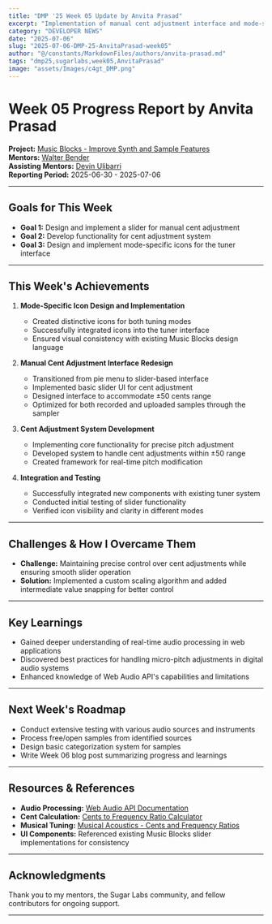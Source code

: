 ```yaml
---
title: "DMP '25 Week 05 Update by Anvita Prasad"
excerpt: "Implementation of manual cent adjustment interface and mode-specific icons for the tuner system"
category: "DEVELOPER NEWS"
date: "2025-07-06"
slug: "2025-07-06-DMP-25-AnvitaPrasad-week05"
author: "@/constants/MarkdownFiles/authors/anvita-prasad.md"
tags: "dmp25,sugarlabs,week05,AnvitaPrasad"
image: "assets/Images/c4gt_DMP.png"
---
```


<!-- markdownlint-disable -->

# Week 05 Progress Report by Anvita Prasad

**Project:** [Music Blocks - Improve Synth and Sample Features](https://github.com/sugarlabs/musicblocks/issues/4539)  
**Mentors:** [Walter Bender](https://github.com/walterbender)  
**Assisting Mentors:** [Devin Ulibarri](https://github.com/pikurasa)  
**Reporting Period:** 2025-06-30 - 2025-07-06  

---

## Goals for This Week
- **Goal 1:** Design and implement a slider for manual cent adjustment
- **Goal 2:** Develop functionality for cent adjustment system
- **Goal 3:** Design and implement mode-specific icons for the tuner interface


---

## This Week's Achievements

1. **Mode-Specific Icon Design and Implementation**
   - Created distinctive icons for both tuning modes
   - Successfully integrated icons into the tuner interface
   - Ensured visual consistency with existing Music Blocks design language

2. **Manual Cent Adjustment Interface Redesign**
   - Transitioned from pie menu to slider-based interface
   - Implemented basic slider UI for cent adjustment
   - Designed interface to accommodate ±50 cents range
   - Optimized for both recorded and uploaded samples through the sampler

3. **Cent Adjustment System Development**
   - Implementing core functionality for precise pitch adjustment
   - Developed system to handle cent adjustments within ±50 range
   - Created framework for real-time pitch modification

4. **Integration and Testing**
   - Successfully integrated new components with existing tuner system
   - Conducted initial testing of slider functionality
   - Verified icon visibility and clarity in different modes

---

## Challenges & How I Overcame Them

- **Challenge:** Maintaining precise control over cent adjustments while ensuring smooth slider operation
- **Solution:** Implemented a custom scaling algorithm and added intermediate value snapping for better control


---

## Key Learnings
- Gained deeper understanding of real-time audio processing in web applications
- Discovered best practices for handling micro-pitch adjustments in digital audio systems
- Enhanced knowledge of Web Audio API's capabilities and limitations

---

## Next Week's Roadmap
- Conduct extensive testing with various audio sources and instruments
- Process free/open samples from identified sources
- Design basic categorization system for samples
- Write Week 06 blog post summarizing progress and learnings

---

## Resources & References
- **Audio Processing:** [Web Audio API Documentation](https://developer.mozilla.org/en-US/docs/Web/API/Web_Audio_API)
- **Cent Calculation:** [Cents to Frequency Ratio Calculator](https://www.sengpielaudio.com/calculator-centsratio.htm)
- **Musical Tuning:** [Musical Acoustics - Cents and Frequency Ratios](https://newt.phys.unsw.edu.au/jw/notes.html)
- **UI Components:** Referenced existing Music Blocks slider implementations for consistency

---

## Acknowledgments
Thank you to my mentors, the Sugar Labs community, and fellow contributors for ongoing support.

--- 